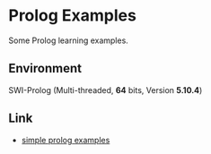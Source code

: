 Prolog Examples
==============

Some Prolog learning examples.

## Environment
SWI-Prolog (Multi-threaded, **64** bits, Version **5.10.4**)

## Link
* [simple prolog examples](http://www.cs.toronto.edu/~hojjat/384w09/simple-prolog-examples.html)
